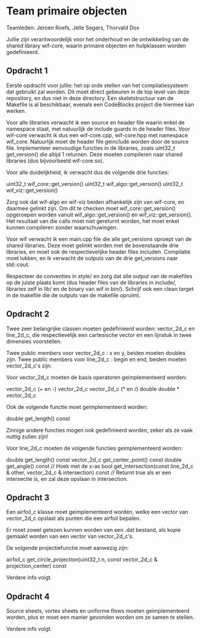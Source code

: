 # Team primaire objecten

Teamleden: Jeroen Roefs, Jelle Segers, Thorvald Dox

Jullie zijn verantwoordelijk voor het onderhoud en de ontwikkeling van de shared library wif-core, waarin primaire objecten en hulpklassen worden gedefinieerd.

## Opdracht 1

Eerste opdracht voor jullie: het op orde stellen van het compilatiesysteem dat gebruikt zal worden. Dit moet direct gebeuren in de top level van deze repository, en dus niet in deze directory. Een skeletstructuur van de Makefile is al beschikbaar, evenals een CodeBlocks project die hiermee kan werken.

Voor alle libraries verwacht ik een source en header file waarin enkel de namespace staat, met natuurlijk de include guards in de header files. Voor wif-core verwacht ik dus een wif-core.cpp, wif-core.hpp met namespace wif_core. Natuurlijk moet de header file geinclude worden door de source file. Implementeer eenvoudige functies in de libraries, zoals uint32_t get_version() die altijd 1 returnen. Deze moeten compileren naar shared libraries (dus bijvoorbeeld wif-core.so).

Voor alle duidelijkheid, ik verwacht dus de volgende drie functies:

uint32_t wif_core::get_version()
uint32_t wif_algo::get_version()
uint32_t wif_viz::get_version()

Zorg ook dat wif-algo en wif-viz beiden afhankelijk zijn van wif-core, en daarmee gelinkt zijn. Om dit te checken moet wif_core::get_version() opgeroepen worden vanuit wif_algo::get_version() en wif_viz::get_version(). Het resultaat van die calls moet niet gereturnt worden, het moet enkel kunnen compileren zonder waarschuwingen.

Voor wif verwacht ik een main.cpp file die alle get_versions oproept van de shared libraries. Deze moet gelinkt worden met de bovenstaande drie libraries, en moet ook de respectievelijke header files includen. Compilatie moet lukken, en ik verwacht de outputs van de drie get_versions naar std::cout.

Respecteer de conventies in style/ en zorg dat alle output van de makefiles op de juiste plaats komt (dus header files van de libraries in include/, libraries zelf in lib/ en de binary van wif in bin/). Schrijf ook een clean target in de makefile die de outputs van de makefile opruimt.

## Opdracht 2

Twee zeer belangrijke classen moeten gedefinieerd worden: vector_2d_c en line_2d_c, die respectievelijk een cartesische vector en een lijnstuk in twee dimensies voorstellen.

Twee public members voor vector_2d_c : x en y, beiden moeten doubles zijn.
Twee public members voor line_2d_c : begin en end, beiden moeten vector_2d_c's zijn.

Voor vector_2d_c moeten de basis operatoren geimplementeerd worden:

vector_2d_c (+ en -) vector_2d_c
vector_2d_c (* en /) double
double * vector_2d_c

Ook de volgende functie moet geimplementeerd worden:

double get_length() const

Zinnige andere functies mogen ook gedefinieerd worden, zeker als ze vaak nuttig zullen zijn!

Voor line_2d_c moeten de volgende functies geimplementeerd worden:

double get_length() const
vector_2d_c get_center_point() const
double get_angle() const // Hoek met de x-as
bool get_intersection(const line_2d_c & other, vector_2d_c & intersection) const // Returnt true als er een intersectie is, en zal deze opslaan in intersection.

## Opdracht 3

Een airfoil_c klasse moet geimplementeerd worden, welke een vector van vector_2d_c opslaat als punten die een airfoil bepalen.

Er moet zowel gelezen kunnen worden van een .dat bestand, als kopie gemaakt worden van een vector van vector_2d_c's.

De volgende projectiefunctie moet aanwezig zijn:

airfoil_c get_circle_projection(uint32_t n, const vector_2d_c & projection_center) const

Verdere info volgt.

## Opdracht 4

Source sheets, vortex sheets en uniforme flows moeten geimplementeerd worden, plus er moet een manier gevonden worden om ze samen te stellen.

Verdere info volgt.